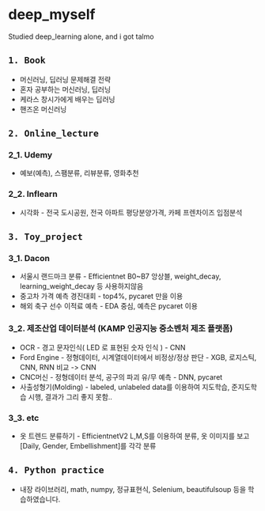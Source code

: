 # deep_myself

Studied deep_learning alone, and i got talmo

## `1. Book`
* 머신러닝, 딥러닝 문제해결 전략
* 혼자 공부하는 머신러닝, 딥러닝
* 케라스 창시가에게 배우는 딥러닝
* 핸즈온 머신러닝

## `2. Online_lecture`
### 2_1. Udemy
* 예보(예측), 스팸분류, 리뷰분류, 영화추천

### 2_2. Inflearn
* 시각화 - 전국 도시공원, 전국 아파트 평당분양가격, 카페 프렌차이즈 입점분석

## `3. Toy_project`
### 3_1. Dacon
* 서울시 랜드마크 분류 - Efficientnet B0~B7 앙상블, weight_decay, learning_weight_decay 등 사용하지않음
* 중고차 가격 예측 경진대회 - top4%, pycaret 만을 이용
* 해외 축구 선수 이적료 예측 - EDA 중심, 예측은 pycaret 이용

### 3_2. 제조산업 데이터분석 (KAMP 인공지능 중소벤처 제조 플랫폼) 
* OCR - 경고 문자인식( LED 로 표현된 숫자 인식 ) - CNN
* Ford Engine - 정형데이터, 시계열데이터에서 비정상/정상 판단 - XGB, 로지스틱, CNN, RNN 비교 -> CNN
* CNC머신 - 정형데이터 분석, 공구의 파괴 유/무 예측 - DNN, pycaret
* 사출성형기(Molding) - labeled, unlabeled data를 이용하여 지도학습, 준지도학습 시행, 결과가 그리 좋지 못함..

### 3_3. etc
* 옷 트렌드 분류하기 - EfficientnetV2 L,M,S를 이용하여 분류, 옷 이미지를 보고 [Daily, Gender, Embellishment]를 각각 분류

## `4. Python practice`
* 내장 라이브러리, math, numpy, 정규표현식, Selenium, beautifulsoup 등을 학습하였습니다.
